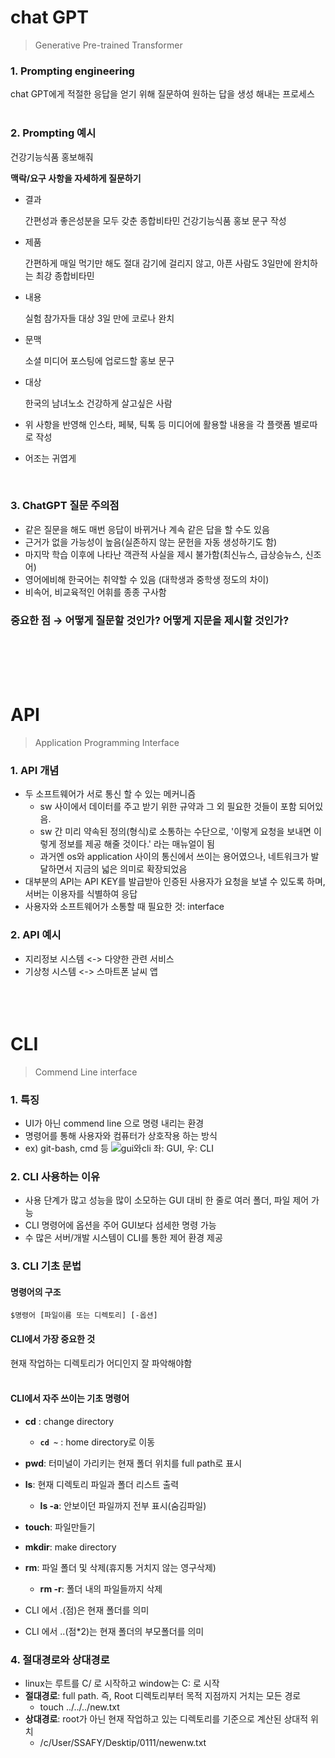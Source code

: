 # chat GPT
 > Generative Pre-trained Transformer

### 1. Prompting engineering
chat GPT에게 적절한 응답을 얻기 위해 질문하여 원하는 답을 생성 해내는 프로세스
<br><br>

### 2. Prompting 예시
건강기능식품 홍보해줘

**맥락/요구 사항을 자세하게 질문하기**

- 결과

  간편성과 좋은성분을 모두 갖춘 종합비타민 건강기능식품 홍보 문구 작성

- 제품

  간편하게 매일 먹기만 해도 절대 감기에 걸리지 않고, 아픈 사람도 3일만에 완치하는 최강 종합비타민

- 내용

  실험 참가자들 대상 3일 만에 코로나 완치

- 문맥

  소셜 미디어 포스팅에 업로드할 홍보 문구

- 대상

  한국의 남녀노소 건강하게 살고싶은 사람

- 위 사항을 반영해 인스타, 페북, 틱톡 등 미디어에 활용할 내용을 각 플랫폼 별로따로 작성
- 어조는 귀엽게

<br>

### 3. ChatGPT 질문 주의점

- 같은 질문을 해도 매번 응답이 바뀌거나 계속 같은 답을 할 수도 있음
- 근거가 없을 가능성이 높음(실존하지 않는 문헌을 자동 생성하기도 함)
- 마지막 학습 이후에 나타난 객관적 사실을 제시 불가함(최신뉴스, 급상승뉴스, 신조어)
- 영어에비해 한국어는 취약할 수 있음 (대학생과 중학생 정도의 차이)
- 비속어, 비교육적인 어휘를 종종 구사함


###  중요한 점 → 어떻게 질문할 것인가? 어떻게 지문을 제시할 것인가? 
<br><br><br><br>

# API
> Application Programming Interface

### 1. API 개념
- 두 소프트웨어가 서로 통신 할 수 있는 메커니즘
   - sw 사이에서 데이터를 주고 받기 위한 규약과 그 외 필요한 것들이 포함 되어있음.
   - sw 간 미리 약속된 정의(형식)로 소통하는 수단으로, '이렇게 요청을 보내면 이렇게 정보를 제공 해줄 것이다.' 라는 매뉴얼이 됨
   - 과거엔 os와 application 사이의 통신에서 쓰이는 용어였으나, 네트워크가 발달하면서 지금의 넓은 의미로 확장되었음
- 대부분의 API는 API KEY를 발급받아 인증된 사용자가 요청을 보낼 수 있도록 하며, 서버는 이용자를 식별하여 응답
- 사용자와 소프트웨어가 소통할 때 필요한 것: interface


### 2. API 예시
- 지리정보 시스템 <-> 다양한 관련 서비스
- 기상청 시스템 <-> 스마트폰 날씨 앱
<br><br><br><br>

# CLI
> Commend Line interface

### 1. 특징
- UI가 아닌 commend line 으로 명령 내리는 환경
- 명령어를 통해 사용자와 컴퓨터가 상호작용 하는 방식
- ex) git-bash, cmd 등
![gui와cli](img.png)
좌: GUI, 우: CLI

### 2. CLI 사용하는 이유
- 사용 단계가 많고 성능을 많이 소모하는 GUI 대비 한 줄로 여러 폴더, 파일 제어 가능
- CLI 명령어에 옵션을 주어 GUI보다 섬세한 명령 가능
- 수 많은 서버/개발 시스템이 CLI를 통한 제어 환경 제공


### 3. CLI 기초 문법
#### 명령어의 구조
  ```$명령어 [파일이름 또는 디렉토리] [-옵션]```
#### CLI에서 가장 중요한 것
  현재 작업하는 디렉토리가 어디인지 잘 파악해야함
<br><br>

#### CLI에서 자주 쓰이는 기초 명령어

- **cd** : change directory
  - **`cd ~`** : home directory로 이동
- **pwd**: 터미널이 가리키는 현재 폴더 위치를 full path로 표시
- **ls**: 현재 디렉토리 파일과 폴더 리스트 출력
  - **ls -a**: 안보이던 파일까지 전부 표시(숨김파일)
- **touch**: 파일만들기 
- **mkdir**: make directory
- **rm**: 파일 폴더 및 삭제(휴지통 거치지 않는 영구삭제)
  - **rm -r**: 폴더 내의 파일들까지 삭제

- CLI 에서 .(점)은 현재 폴더를 의미
- CLI 에서 ..(점*2)는 현재 폴더의 부모폴더를 의미

### 4. 절대경로와 상대경로
- linux는 루트를 C/ 로 시작하고 window는 C: 로 시작
- **절대경로**: full path. 즉, Root 디렉토리부터 목적 지점까지 거치는 모든 경로
  - touch ../../../new.txt
- **상대경로**: root가 아닌 현재 작업하고 있는 디렉토리를 기준으로 계산된 상대적 위치
  - /c/User/SSAFY/Desktip/0111/newenw.txt